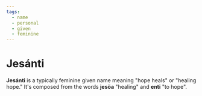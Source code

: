 ```yaml
---
tags:
  - name
  - personal
  - given
  - feminine
---
```

# Jesánti

**Jesánti** is a typically feminine given name meaning "hope heals" or "healing hope." It's composed from the words **jesöa** "healing" and **enti** "to hope".